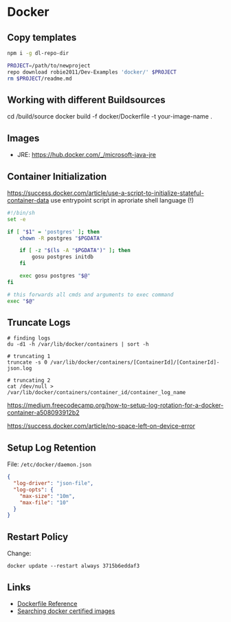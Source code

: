 # Docker

## Copy templates

```bash
npm i -g dl-repo-dir

PROJECT=/path/to/newproject
repo download robie2011/Dev-Examples 'docker/' $PROJECT
rm $PROJECT/readme.md
```

## Working with different Buildsources
 cd /build/source
 docker build -f docker/Dockerfile -t your-image-name .

## Images
  * JRE: https://hub.docker.com/_/microsoft-java-jre

## Container Initialization

https://success.docker.com/article/use-a-script-to-initialize-stateful-container-data
use entrypoint script in aproriate shell language (!)
```sh
#!/bin/sh
set -e

if [ "$1" = 'postgres' ]; then
    chown -R postgres "$PGDATA"

    if [ -z "$(ls -A "$PGDATA")" ]; then
        gosu postgres initdb
    fi

    exec gosu postgres "$@"
fi

# this forwards all cmds and arguments to exec command
exec "$@"
```


## Truncate Logs
```
# finding logs
du -d1 -h /var/lib/docker/containers | sort -h

# truncating 1
truncate -s 0 /var/lib/docker/containers/[ContainerId]/[ContainerId]-json.log

# truncating 2
cat /dev/null > /var/lib/docker/containers/container_id/container_log_name
```
https://medium.freecodecamp.org/how-to-setup-log-rotation-for-a-docker-container-a508093912b2

https://success.docker.com/article/no-space-left-on-device-error

## Setup Log Retention

File: `/etc/docker/daemon.json`

```json
{
  "log-driver": "json-file",
  "log-opts": {
    "max-size": "10m",
    "max-file": "10"
  }
}
```

## Restart Policy
Change:

    docker update --restart always 3715b6eddaf3

## Links
  * [Dockerfile Reference](https://docs.docker.com/engine/reference/builder/)
  * [Searching docker certified images](https://https://hub.docker.com/search?operating_system=linux&source=verified&type=image&architecture=amd64)

